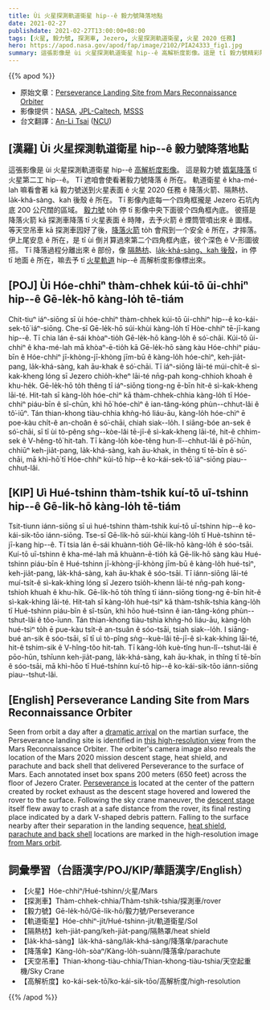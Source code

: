 ```yaml
---
title: Ùi 火星探測軌道衛星 hip--ê 毅力號降落地點
date: 2021-02-27
publishdate: 2021-02-27T13:00:00+08:00
tags: [火星, 毅力號, 探測車, Jezero, 火星探測軌道衛星, 火星 2020 任務]
hero: https://apod.nasa.gov/apod/fap/image/2102/PIA24333_fig1.jpg
summary: 這張影像是 ùi 火星探測軌道衛星 hip--ê 高解析度影像。這是 tī 毅力號精彩降落 tī 火星第二工 hip--ê。
---
```


{{% apod %}}

- 原始文章：[Perseverance Landing Site from Mars Reconnaissance Orbiter](https://apod.nasa.gov/apod/ap210227.html)
- 影像提供：[NASA][NASA], [JPL-Caltech][JPL-Caltech], [MSSS][MSSS]
- 台文翻譯：[An-Li Tsai](mailto:thianbun.taigi@gmail.com) ([NCU](https://www.astro.ncu.edu.tw))

## [漢羅] Ùi 火星探測軌道衛星 hip--ê 毅力號降落地點

這張影像是 ùi 火星探測軌道衛星 hip--ê [高解析度影像][this high-resolution view]。
這是毅力號 [媠氣降落][dramatic arrival] tī 火星第二工 hip--ê。
Tī 遮咱會使看著毅力號降落 ê 所在。
軌道衛星 ê kha-mé-lah 嘛看會著 kā 毅力號送到火星表面 ê 火星 2020 任務 ê 降落火箭、隔熱枋、la̍k-khá-sàng、kah 後殼 ê 所在。
Tī 影像內底每一个四角框攏是 Jezero 石坑內底 200 公尺闊的區域。
[毅力號][Perseverance is] to̍h 停 tī 影像中央下面彼个四角框內底。
彼搭是降落火箭 kā 探測車降落 tī 火星表面 ê 時陣，去予火箭 ê 煙筒管噴出來 ê 圖樣。
等天空吊車 kā 探測車囥好了後，[降落火箭][descent stage] to̍h 會飛到一个安全 ê 所在，才摔落。
伊上尾安息 ê 所在，是 tī ùi 倒爿算過來第二个四角框內底，彼个深色 ê V-形圖彼搭。
Tī 降落過程分離出來 ê 部份，像 [隔熱枋][heat shield]、[la̍k-khá-sàng、kah 後殼][parachute and back shell]，in 停 tī 地面 ê 所在，嘛去予 tī [火星軌道][from Mars orbit] hip--ê 高解析度影像標出來。



## [POJ] Ùi Hóe-chhiⁿ thàm-chhek kúi-tō ūi-chhiⁿ hip--ê Gē-le̍k-hō kàng-lo̍h tē-tiám

Chit-tiuⁿ iáⁿ-siōng sī ùi hóe-chhiⁿ thàm-chhek kúi-tō ūi-chhiⁿ hip--ê ko-kái-sek-tō͘ iáⁿ-siōng.
Che-sī Gē-le̍k-hō súi-khùi kàng-lo̍h tī Hòe-chhiⁿ tē-jī-kang hip--ê.
Tī chia lán ē-sái khòaⁿ-tio̍h Gē-le̍k-hō kàng-lo̍h ê só͘-chāi.
Kúi-tō ūi-chhiⁿ ê kha-mé-lah mā khòaⁿ-ē-tio̍h kā Gē-le̍k-hō sàng kàu Hóe-chhiⁿ piáu-bīn ê Hóe-chhiⁿ jī-khòng-jī-khòng jīm-bū ê kàng-lo̍h hóe-chìⁿ, keh-jia̍t-pang, la̍k-khá-sàng, kah āu-khak ê só͘-chāi.
Tī iáⁿ-siōng lāi-té múi-chi̍t-ê sì-kak-kheng lóng sī Jezero chio̍h-kheⁿ lāi-té nn̄g-pah kong-chhioh khoah ê khu-he̍k.
Gē-le̍k-hō to̍h thêng tī iáⁿ-siōng tiong-ng ē-bīn hit-ê sì-kak-kheng lāi-té.
Hit-tah sī kàng-lo̍h hóe-chìⁿ kā thàm-chhek-chhia kàng-lo̍h tī Hóe-chhiⁿ piáu-bīn ê sî-chūn, khì hō͘ hóe-chìⁿ ê ian-tâng-kóng phùn--chhut-lâi ê tô͘-iūⁿ.
Tán thian-khong tiàu-chhia khǹg-hó liáu-āu, kàng-lo̍h hóe-chìⁿ ē poe-kàu chi̍t-ê an-choân ê só͘-chāi, chiah siak--lo̍h.
I siāng-bóe an-sek ê só͘-chāi, sī tī ùi tò-pêng sǹg--kòe-lâi tē-jī-ê sì-kak-kheng lāi-té, hit-ê chhim-sek ê V-hêng-tô͘ hit-tah.
Tī kàng-lo̍h kòe-têng hun-lî--chhut-lâi ê pō͘-hūn, chhiūⁿ keh-jia̍t-pang, la̍k-khá-sàng, kah āu-khak, in thêng tī tē-bīn ê só͘-chāi, mā khì-hō͘ tī Hóe-chhíⁿ kúi-tō hip--ê ko-kái-sek-tō͘ iáⁿ-siōng piau--chhut-lâi.


## [KIP] Uì Hué-tshinn thàm-tshik kuí-tō uī-tshinn hip--ê Gē-li̍k-hō kàng-lo̍h tē-tiám

Tsit-tiunn iánn-siōng sī uì hué-tshinn thàm-tshik kuí-tō uī-tshinn hip--ê ko-kái-sik-tōo iánn-siōng.
Tse-sī Gē-li̍k-hō súi-khùi kàng-lo̍h tī Huè-tshinn tē-jī-kang hip--ê.
Tī tsia lán ē-sái khuànn-tio̍h Gē-li̍k-hō kàng-lo̍h ê sóo-tsāi.
Kuí-tō uī-tshinn ê kha-mé-lah mā khuànn-ē-tio̍h kā Gē-li̍k-hō sàng kàu Hué-tshinn piáu-bīn ê Hué-tshinn jī-khòng-jī-khòng jīm-bū ê kàng-lo̍h hué-tsìⁿ, keh-jia̍t-pang, la̍k-khá-sàng, kah āu-khak ê sóo-tsāi.
Tī iánn-siōng lāi-té muí-tsi̍t-ê sì-kak-khing lóng sī Jezero tsio̍h-khenn lāi-té nn̄g-pah kong-tshioh khuah ê khu-hi̍k.
Gē-li̍k-hō to̍h thîng tī iánn-siōng tiong-ng ē-bīn hit-ê sì-kak-khing lāi-té.
Hit-tah sī kàng-lo̍h hué-tsìⁿ kā thàm-tshik-tshia kàng-lo̍h tī Hué-tshinn piáu-bīn ê sî-tsūn, khì hōo hué-tsìnn ê ian-tâng-kóng phùn--tshut-lâi ê tôo-īunn.
Tán thian-khong tiàu-tshia khǹg-hó liáu-āu, kàng-lo̍h hué-tsìⁿ to̍h ē pue-kàu tsi̍t-ê an-tsuân ê sóo-tsāi, tsiah siak--lo̍h.
I siāng-bué an-sik ê sóo-tsāi, sī tī uì tò-pîng sǹg--kuè-lâi tē-jī-ê sì-kak-khing lāi-té, hit-ê tshim-sik ê V-hîng-tôo hit-tah.
Tī kàng-lo̍h kuè-tîng hun-lî--tshut-lâi ê pōo-hūn, tshīunn keh-jia̍t-pang, la̍k-khá-sàng, kah āu-khak, in thîng tī tē-bīn ê sóo-tsāi, mā khì-hōo tī Hué-tshínn kuí-tō hip--ê ko-kái-sik-tōo iánn-siōng piau--tshut-lâi.



## [English] Perseverance Landing Site from Mars Reconnaissance Orbiter

Seen from orbit a day after a [dramatic arrival][dramatic arrival] on the martian surface, the Perseverance landing site is identified in [this high-resolution view][this high-resolution view] from the Mars Reconnaissance Orbiter. The orbiter's camera image also reveals the location of the Mars 2020 mission descent stage, heat shield, and parachute and back shell that delivered Perseverance to the surface of Mars. Each annotated inset box spans 200 meters (650 feet) across the floor of Jezero Crater. [Perseverance is][Perseverance is] located at the center of the pattern created by rocket exhaust as the descent stage hovered and lowered the rover to the surface. Following the sky crane maneuver, the [descent stage][descent stage] itself flew away to crash at a safe distance from the rover, its final resting place indicated by a dark V-shaped debris pattern. Falling to the surface nearby after their separation in the landing sequence, [heat shield][heat shield], [parachute and back shell][parachute and back shell] locations are marked in the high-resolution image [from Mars orbit][from Mars orbit].

## 詞彙學習（台語漢字/POJ/KIP/華語漢字/English）

- 【火星】Hóe-chhiⁿ/Hué-tshinn/火星/Mars
- 【探測車】Thàm-chhek-chhia/Thàm-tshik-tshia/探測車/rover
- 【毅力號】Gē-le̍k-hō/Gē-li̍k-hō/毅力號/Perseverance
- 【軌道衛星】Hóe-chhiⁿ-ji̍t/Hué-tshinn-ji̍t/軌道衛星/Sol
- 【隔熱枋】keh-jia̍t-pang/keh-jia̍t-pang/隔熱罩/heat shield
- 【la̍k-khá-sàng】la̍k-khá-sàng/la̍k-khá-sàng/降落傘/parachute
- 【降落傘】Kàng-lo̍h-sòaⁿ/Kàng-lo̍h-suànn/降落傘/parachute
- 【天空吊車】Thian-khong-tiàu-chhia/Thian-khong-tiàu-tshia/天空起重機/Sky Crane
- 【高解析度】ko-kái-sek-tō͘/ko-kái-sik-tōo/高解析度/high-resolution

{{% /apod %}}



[NASA]: https://www.nasa.gov/
[JPL-Caltech]: https://www.jpl.nasa.gov
[MSSS]: http://www.msss.com/
[dramatic arrival]: https://apod.nasa.gov/apod/ap210223.html
[this high-resolution view]: https://photojournal.jpl.nasa.gov/beta/catalog/PIA24333
[Perseverance is]: https://photojournal.jpl.nasa.gov/catalog/PIA24334
[descent stage]: https://photojournal.jpl.nasa.gov/catalog/PIA24335
[heat shield]: https://photojournal.jpl.nasa.gov/catalog/PIA24337
[parachute and back shell]: https://photojournal.jpl.nasa.gov/catalog/PIA24336
[from Mars orbit]: https://apod.nasa.gov/apod/ap190622.html
